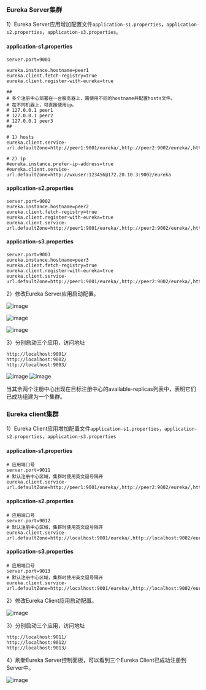 ### Eureka Server集群
1）Eureka Server应用增加配置文件`application-s1.properties`，`application-s2.properties`，`application-s3.properties`。

#### application-s1.properties

```
server.port=9001

eureka.instance.hostname=peer1
eureka.client.fetch-registry=true
eureka.client.register-with-eureka=true

##
# 多个注册中心部署在一台服务器上，需使用不同的hostname并配置hosts文件。
# 在不同机器上，可直接使用ip。
# 127.0.0.1 peer1
# 127.0.0.1 peer2
# 127.0.0.1 peer3
##

# 1) hosts
eureka.client.service-url.defaultZone=http://peer1:9001/eureka/,http://peer2:9002/eureka/,http://peer3:9003/eureka/

# 2) ip
#eureka.instance.prefer-ip-address=true
#eureka.client.service-url.defaultZone=http://wxuser:123456@172.20.10.3:9002/eureka
```
#### application-s2.properties

```
server.port=9002
eureka.instance.hostname=peer2
eureka.client.fetch-registry=true
eureka.client.register-with-eureka=true
eureka.client.service-url.defaultZone=http://peer1:9001/eureka/,http://peer2:9002/eureka/,http://peer3:9003/eureka/
```

#### application-s3.properties

```
server.port=9003
eureka.instance.hostname=peer3
eureka.client.fetch-registry=true
eureka.client.register-with-eureka=true
eureka.client.service-url.defaultZone=http://peer1:9001/eureka/,http://peer2:9002/eureka/,http://peer3:9003/eureka/
```

2）修改Eureka Server应用启动配置。

![image](https://gitee.com/yuqihaha/learn-spring-cloud-greenwich-blog/raw/master/img/1-3-step1.png?v)

![image](https://gitee.com/yuqihaha/learn-spring-cloud-greenwich-blog/raw/master/img/1-3-step2.png)

![image](https://gitee.com/yuqihaha/learn-spring-cloud-greenwich-blog/raw/master/img/1-3-step3.png)

3）分别启动三个应用，访问地址

```
http://localhost:9001/
http://localhost:9002/
http://localhost:9003/
```

![image](https://gitee.com/yuqihaha/learn-spring-cloud-greenwich-blog/raw/master/img/1-3-step4.png)
![image](https://gitee.com/yuqihaha/learn-spring-cloud-greenwich-blog/raw/master/img/1-3-step5.png)

当其余两个注册中心出现在目标注册中心的available-replicas列表中，表明它们已成功组建为一个集群。

### Eureka client集群

1）Eureka Client应用增加配置文件`application-s1.properties`，`application-s2.properties`，`application-s3.properties`

#### application-s1.properties

```
# 应用端口号
server.port=9011
# 默认注册中心区域，集群时使用英文逗号隔开
eureka.client.service-url.defaultZone=http://peer1:9001/eureka/,http://peer2:9002/eureka/,http://peer3:9003/eureka/
```

#### application-s2.properties

```
# 应用端口号
server.port=9012
# 默认注册中心区域，集群时使用英文逗号隔开
eureka.client.service-url.defaultZone=http://localhost:9001/eureka/,http://localhost:9002/eureka/,http://localhost:9003/eureka/
```

#### application-s3.properties

```
# 应用端口号
server.port=9013
# 默认注册中心区域，集群时使用英文逗号隔开
eureka.client.service-url.defaultZone=http://localhost:9001/eureka/,http://localhost:9002/eureka/,http://localhost:9003/eureka/
```

2）修改Eureka Client应用启动配置。

![image](https://gitee.com/yuqihaha/learn-spring-cloud-greenwich-blog/raw/master/img/1-3-step6.png)

3）分别启动三个应用，访问地址

```
http://localhost:9011/
http://localhost:9012/
http://localhost:9013/
```

4）刷新Eureka Server控制面板，可以看到三个Eureka Client已成功注册到Server中。

![image](https://gitee.com/yuqihaha/learn-spring-cloud-greenwich-blog/raw/master/img/1-3-step7.png)